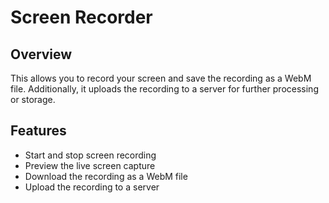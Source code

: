# Screen Recorder

## Overview
This allows you to record your screen and save the recording as a WebM file. Additionally, it uploads the recording to a server for further processing or storage.

## Features
- Start and stop screen recording
- Preview the live screen capture
- Download the recording as a WebM file
- Upload the recording to a server
